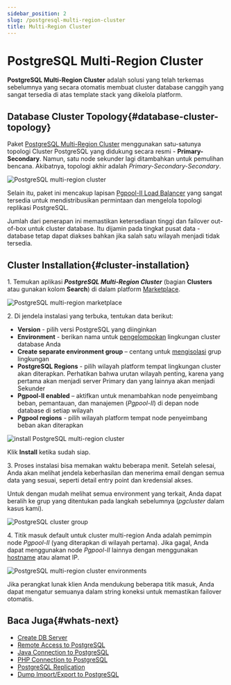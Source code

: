 ```yaml
---
sidebar_position: 2
slug: /postgresql-multi-region-cluster
title: Multi-Region Cluster
---
```

# PostgreSQL Multi-Region Cluster

**PostgreSQL Multi-Region Cluster** adalah solusi yang telah terkemas sebelumnya yang secara otomatis membuat cluster database canggih yang sangat tersedia di atas template stack yang dikelola platform.

## Database Cluster Topology{#database-cluster-topology}

Paket [PostgreSQL Multi-Region Cluster](<https://github.com/jelastic-jps/postgres-multiregion>) menggunakan satu-satunya topologi Cluster PostgreSQL yang didukung secara resmi - **Primary-Secondary**. Namun, satu node sekunder lagi ditambahkan untuk pemulihan bencana. Akibatnya, topologi akhir adalah _Primary-Secondary-Secondary_.

![PostgreSQL multi-region cluster](#)

Selain itu, paket ini mencakup lapisan [Pgpool-II Load Balancer](<https://www.pgpool.net/mediawiki/index.php/Main_Page>) yang sangat tersedia untuk mendistribusikan permintaan dan mengelola topologi replikasi PostgreSQL.

Jumlah dari penerapan ini memastikan ketersediaan tinggi dan failover out-of-box untuk cluster database. Itu dijamin pada tingkat pusat data - database tetap dapat diakses bahkan jika salah satu wilayah menjadi tidak tersedia.

## Cluster Installation{#cluster-installation}

1\. Temukan aplikasi _**PostgreSQL Multi-Region Cluster**_ (bagian **Clusters** atau gunakan kolom **Search**) di dalam platform [Marketplace](<https://docs.dewacloud.com/docs/marketplace/>).

![PostgreSQL multi-region marketplace](#)

2\. Di jendela instalasi yang terbuka, tentukan data berikut:

  * **Version** \- pilih versi PostgreSQL yang diinginkan
  * **Environment** \- berikan nama untuk [pengelompokan](<https://docs.dewacloud.com/docs/environment-groups/>) lingkungan cluster database Anda
  * **Create separate environment group** – centang untuk [mengisolasi](<https://docs.dewacloud.com/docs/environment-isolation/#private-network-isolation>) grup lingkungan
  * **PostgreSQL Regions** \- pilih wilayah platform tempat lingkungan cluster akan diterapkan. Perhatikan bahwa urutan wilayah penting, karena yang pertama akan menjadi server Primary dan yang lainnya akan menjadi Sekunder
  * **Pgpool-II enabled** – aktifkan untuk menambahkan node penyeimbang beban, pemantauan, dan manajemen (_Pgpool-II_) di depan node database di setiap wilayah
  * **Pgpool regions** \- pilih wilayah platform tempat node penyeimbang beban akan diterapkan

![install PostgreSQL multi-region cluster](#)

Klik **Install** ketika sudah siap.

3\. Proses instalasi bisa memakan waktu beberapa menit. Setelah selesai, Anda akan melihat jendela keberhasilan dan menerima email dengan semua data yang sesuai, seperti detail entry point dan kredensial akses.

Untuk dengan mudah melihat semua environment yang terkait, Anda dapat beralih ke grup yang ditentukan pada langkah sebelumnya (_pgcluster_ dalam kasus kami).

![PostgreSQL cluster group](#)

4\. Titik masuk default untuk cluster multi-region Anda adalah pemimpin node _Pgpool-II_ (yang diterapkan di wilayah pertama). Jika gagal, Anda dapat menggunakan node _Pgpool-II_ lainnya dengan menggunakan [hostname](<https://docs.dewacloud.com/docs/container-dns-hostnames/#hostnames-for-specific-containers>) atau alamat IP.

![PostgreSQL multi-region cluster environments](#)

Jika perangkat lunak klien Anda mendukung beberapa titik masuk, Anda dapat mengatur semuanya dalam string koneksi untuk memastikan failover otomatis.

## Baca Juga{#whats-next}

  * [Create DB Server](<https://docs.dewacloud.com/docs/database-hosting/>)
  * [Remote Access to PostgreSQL](<https://docs.dewacloud.com/docs/remote-access-postgres/>)
  * [Java Connection to PostgreSQL](<https://www.virtuozzo.com/company/blog/java-connection-to-postgresql/>)
  * [PHP Connection to PostgreSQL](<https://docs.dewacloud.com/docs/connection-to-postgresql-for-php/>)
  * [PostgreSQL Replication](<https://docs.dewacloud.com/docs/postgresql-database-replication/>)
  * [Dump Import/Export to PostgreSQL](<https://docs.dewacloud.com/docs/dump-postgres/>)